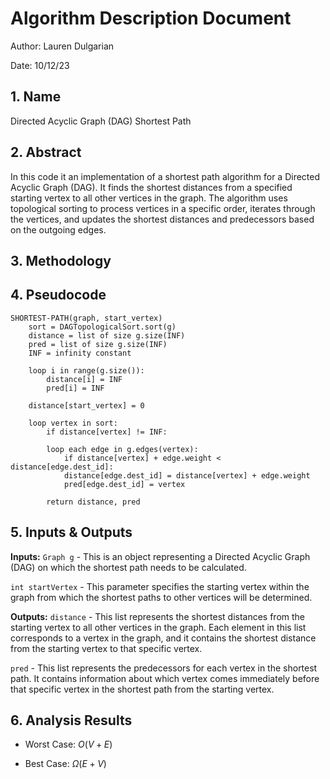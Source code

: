 # Algorithm Description Document

Author: Lauren Dulgarian

Date: 10/12/23

## 1. Name
Directed Acyclic Graph (DAG) Shortest Path

## 2. Abstract
In this code it an implementation of a shortest path algorithm for a Directed Acyclic Graph (DAG). It finds the shortest distances from a specified starting vertex to all other vertices in the graph. The algorithm uses topological sorting to process vertices in a specific order, iterates through the vertices, and updates the shortest distances and predecessors based on the outgoing edges.

## 3. Methodology

## 4. Pseudocode

```
SHORTEST-PATH(graph, start_vertex)
    sort = DAGTopologicalSort.sort(g)
    distance = list of size g.size(INF) 
    pred = list of size g.size(INF) 
    INF = infinity constant

    loop i in range(g.size()):
        distance[i] = INF
        pred[i] = INF

    distance[start_vertex] = 0

    loop vertex in sort:
        if distance[vertex] != INF:

        loop each edge in g.edges(vertex):
            if distance[vertex] + edge.weight < distance[edge.dest_id]:
            distance[edge.dest_id] = distance[vertex] + edge.weight
            pred[edge.dest_id] = vertex

        return distance, pred

```

## 5. Inputs & Outputs

**Inputs:** `Graph g` - This is an object representing a Directed Acyclic Graph (DAG) on which the shortest path needs to be calculated.

`int startVertex` - This parameter specifies the starting vertex within the graph from which the shortest paths to other vertices will be determined.

**Outputs:** `distance` - This list represents the shortest distances from the starting vertex to all other vertices in the graph. Each element in this list corresponds to a vertex in the graph, and it contains the shortest distance from the starting vertex to that specific vertex.

`pred` - This list represents the predecessors for each vertex in the shortest path. It contains information about which vertex comes immediately before that specific vertex in the shortest path from the starting vertex.

## 6. Analysis Results

* Worst Case: $O(V+E)$

* Best Case: $\Omega(E+V)$


